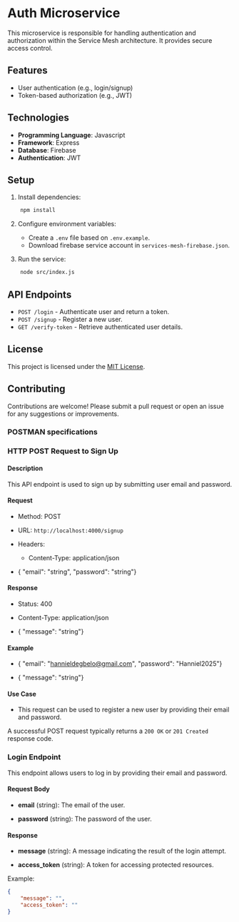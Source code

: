 # Auth Microservice

This microservice is responsible for handling authentication and authorization within the Service Mesh architecture. It provides secure access control.

## Features
- User authentication (e.g., login/signup)
- Token-based authorization (e.g., JWT)

## Technologies
- **Programming Language**: Javascript
- **Framework**: Express
- **Database**: Firebase
- **Authentication**: JWT

## Setup
1. Install dependencies:
```bash
    npm install
```
2. Configure environment variables:
    - Create a `.env` file based on `.env.example`.
    - Download firebase service account in `services-mesh-firebase.json`.

4. Run the service:
```bash
    node src/index.js
```

## API Endpoints
- `POST /login` - Authenticate user and return a token.
- `POST /signup` - Register a new user.
- `GET /verify-token` - Retrieve authenticated user details.

## License
This project is licensed under the [MIT License](LICENSE).

## Contributing
Contributions are welcome! Please submit a pull request or open an issue for any suggestions or improvements.

### POSTMAN specifications
### HTTP POST Request to Sign Up

#### Description

This API endpoint is used to sign up by submitting user email and password.

#### Request

- Method: POST
    
- URL: `http://localhost:4000/signup`
    
- Headers:
    
    - Content-Type: application/json
        
- { "email": "string", "password": "string"}
    

#### Response

- Status: 400
    
- Content-Type: application/json
    
- { "message": "string"}
    

#### Example

- { "email": "hannieldegbelo@gmail.com", "password": "Hanniel2025"}
    
- { "message": "string"}
    

#### Use Case

- This request can be used to register a new user by providing their email and password.
    

A successful POST request typically returns a `200 OK` or `201 Created` response code.

### Login Endpoint

This endpoint allows users to log in by providing their email and password.

#### Request Body

- **email** (string): The email of the user.
    
- **password** (string): The password of the user.
    

#### Response

- **message** (string): A message indicating the result of the login attempt.
    
- **access_token** (string): A token for accessing protected resources.
    

Example:

``` json
{
    "message": "",
    "access_token": ""
}

 ```